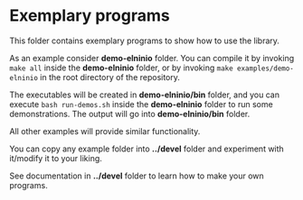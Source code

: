 Exemplary programs
==================

This folder contains exemplary programs to show 
how to use the library. 

As an example consider **demo-elninio** folder. 
You can compile it by invoking ```make all```
inside the **demo-elninio** folder, or by
invoking ```make examples/demo-elninio``` in the
root directory of the repository.

The executables will be created in **demo-elninio/bin**
folder, and you can execute ```bash run-demos.sh```
inside the **demo-elninio** folder to run some
demonstrations. The output will go into 
**demo-elninio/bin** folder. 

All other examples will provide similar functionality.

You can copy any example folder into **../devel**
folder and experiment with it/modify it to your liking. 

See documentation in **../devel** folder to learn
how to make your own programs. 


